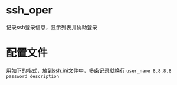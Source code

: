 # ssh_oper
记录ssh登录信息，显示列表并协助登录

# 配置文件
用如下的格式，放到ssh.ini文件中，多条记录就换行
`user_name 8.8.8.8 password description`
